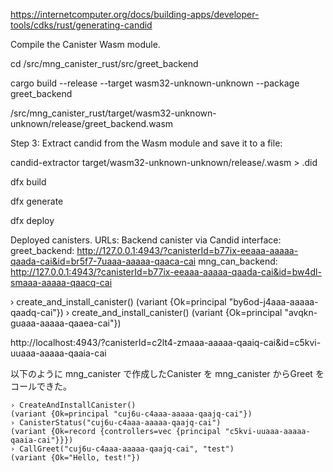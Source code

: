 

https://internetcomputer.org/docs/building-apps/developer-tools/cdks/rust/generating-candid

Compile the Canister Wasm module.

cd /src/mng_canister_rust/src/greet_backend

cargo build --release --target wasm32-unknown-unknown --package greet_backend

/src/mng_canister_rust/target/wasm32-unknown-unknown/release/greet_backend.wasm

Step 3: Extract candid from the Wasm module and save it to a file:

candid-extractor target/wasm32-unknown-unknown/release/<CANISTER>.wasm > <CANISTER>.did


dfx build

dfx generate



dfx deploy 


Deployed canisters.
URLs:
  Backend canister via Candid interface:
    greet_backend: http://127.0.0.1:4943/?canisterId=b77ix-eeaaa-aaaaa-qaada-cai&id=br5f7-7uaaa-aaaaa-qaaca-cai
    mng_can_backend: http://127.0.0.1:4943/?canisterId=b77ix-eeaaa-aaaaa-qaada-cai&id=bw4dl-smaaa-aaaaa-qaacq-cai


› create_and_install_canister()
(variant {Ok=principal "by6od-j4aaa-aaaaa-qaadq-cai"})
› create_and_install_canister()
(variant {Ok=principal "avqkn-guaaa-aaaaa-qaaea-cai"})

http://localhost:4943/?canisterId=c2lt4-zmaaa-aaaaa-qaaiq-cai&id=c5kvi-uuaaa-aaaaa-qaaia-cai


以下のように mng_canister で作成したCanister を mng_canister からGreet をコールできた。

```
› CreateAndInstallCanister()
(variant {Ok=principal "cuj6u-c4aaa-aaaaa-qaajq-cai"})
› CanisterStatus("cuj6u-c4aaa-aaaaa-qaajq-cai")
(variant {Ok=record {controllers=vec {principal "c5kvi-uuaaa-aaaaa-qaaia-cai"}}})
› CallGreet("cuj6u-c4aaa-aaaaa-qaajq-cai", "test")
(variant {Ok="Hello, test!"})
```
